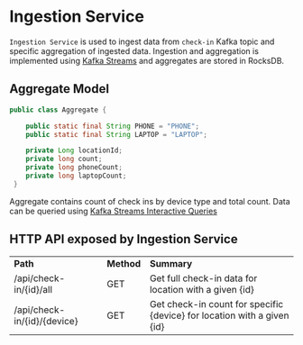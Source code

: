 # Ingestion Service

```Ingestion Service``` is used to ingest data from ```check-in``` Kafka topic and specific aggregation of ingested data.
Ingestion and aggregation is implemented using [Kafka Streams](https://kafka.apache.org/documentation/streams/) and aggregates are stored in RocksDB.

## Aggregate Model

```java
public class Aggregate {

    public static final String PHONE = "PHONE";
    public static final String LAPTOP = "LAPTOP";

    private Long locationId;
    private long count;
    private long phoneCount;
    private long laptopCount;
 }
```

Aggregate contains count of check ins by device type and total count. Data can be queried using [Kafka Streams Interactive Queries](https://docs.confluent.io/current/streams/developer-guide/interactive-queries.html)

## HTTP API exposed by Ingestion Service

<table>
  <tr>
    <td><b>Path</b></td>
    <td><b>Method</b></td>
    <td><b>Summary</b></td>
  </tr>
  <tr>
    <td>/api/check-in/{id}/all</td>
    <td>GET</td>
    <td>Get full check-in data for location with a given {id}</td>
  </tr>
  <tr>
    <td>/api/check-in/{id}/{device}</td>
    <td>GET</td>
    <td>Get check-in count for specific {device} for location with a given {id}</td>
  </tr>
</table>
